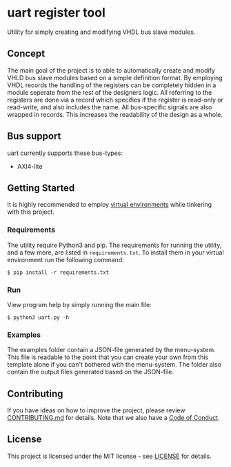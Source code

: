# uart register tool

Utility for simply creating and modifying VHDL bus slave modules.

## Concept

The main goal of the project is to able to automatically create and modify VHLD bus slave modules based on a simple definition format. By employing VHDL records the handling of the registers can be completely hidden in a module seperate from the rest of the designers logic. All referring to the registers are done via a record which specifies if the register is read-only or read-write, and also includes the name. All bus-specific signals are also wrapped in records. This increases the readability of the design as a whole.

## Bus support

uart currently supports these bus-types:

- AXI4-lite
  

## Getting Started

It is highly recommended to employ [virtual environments](http://docs.python-guide.org/en/latest/dev/virtualenvs/) while tinkering with this project.

### Requirements

The utility require Python3 and pip. The requirements for running the utility, and a few more, are listed in `requirements.txt`. To install them in your virtual environment run the following command:

`$ pip install -r requirements.txt`

### Run

View program help by simply running the main file:

`$ python3 uart.py -h`

### Examples

The examples folder contain a JSON-file generated by the menu-system. This file is readable to the point that you can create your own from this template alone if you can't bothered with the menu-system. The folder also contain the output files generated based on the JSON-file.


## Contributing

If you have ideas on how to improve the project, please review [CONTRIBUTING.md](CONTRIBUTING.md) for details. Note that we also have a [Code of Conduct](CODE_OF_CONDUCT.md). 


## License

This project is licensed under the MIT license - see [LICENSE](LICENSE) for details.

